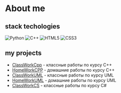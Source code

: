 # About me
## stack techologies
 ![Python](https://img.shields.io/badge/python-3670A0?style=for-the-badge&logo=python&logoColor=ffdd54)
 ![C++](https://img.shields.io/badge/c++-%2300599C.svg?style=for-the-badge&logo=c%2B%2B&logoColor=white)
 ![HTML5](https://img.shields.io/badge/html5-%23E34F26.svg?style=for-the-badge&logo=html5&logoColor=white)
 ![CSS3](https://img.shields.io/badge/css3-%231572B6.svg?style=for-the-badge&logo=css3&logoColor=white)

## my projects
- [ClassWorkCpp](https://github.com/RomanLyashenko/ClassWorkCPP) - классные работы по курсу C++
- [HomeWorkCPP](https://github.com/RomanLyashenko/HomeWorkCPP) - домашние работы по курсу C++
- [ClassWorkUML](https://github.com/RomanLyashenko/ClassWorkUML) - классные работы по курсу UML
- [HomeWorkUML](https://github.com/RomanLyashenko/HomeWorkUML) - домашние работы по курсу UML
- [ClassWorkCS]() - классные работы по курсу C# <br>
